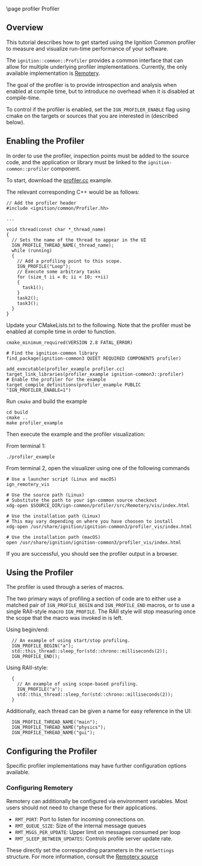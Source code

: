 \page profiler Profiler

## Overview

This tutorial describes how to get started using the Ignition Common profiler
to measure and visualize run-time performance of your software.

The `ignition::common::Profiler` provides a common interface that can allow for
multiple underlying profiler implementations. Currently, the only available
implementation is [Remotery](https://github.com/Celtoys/Remotery).

The goal of the profiler is to provide introspection and analysis when enabled
at compile time, but to introduce no overhead when it is disabled at compile-time.

To control if the profiler is enabled, set the `IGN_PROFILER_ENABLE` flag using
cmake on the targets or sources that you are interested in (described below).

## Enabling the Profiler

In order to use the profiler, inspection points must be added to the source code,
and the application or library must be linked to the `ignition-common::profiler`
component.

To start, download the [profiler.cc](https://bitbucket.org/ignitionrobotics/ign-common/raw/default/example/profiler.cc) example.

The relevant corresponding C++ would be as follows:

```{.cpp}
// Add the profiler header
#include <ignition/common/Profiler.hh>

...

void thread(const char *_thread_name)
{
  // Sets the name of the thread to appear in the UI
  IGN_PROFILE_THREAD_NAME(_thread_name);
  while (running)
  {
    // Add a profiling point to this scope.
    IGN_PROFILE("Loop");
    // Execute some arbitrary tasks
    for (size_t ii = 0; ii < 10; ++ii)
    {
      task1();
    }
    task2();
    task3();
  }
}
```

Update your CMakeLists.txt to the following. Note that the profiler must be
enabled at compile time in order to function.

```{.cpp}
cmake_minimum_required(VERSION 2.8 FATAL_ERROR)

# Find the ignition-common library
find_package(ignition-common3 QUIET REQUIRED COMPONENTS profiler)

add_executable(profiler_example profiler.cc)
target_link_libraries(profiler_example ignition-common3::profiler)
# Enable the profiler for the example
target_compile_definitions(profiler_example PUBLIC "IGN_PROFILER_ENABLE=1")
```

Run `cmake` and build the example

```{.sh}
cd build
cmake ..
make profiler_example
```

Then execute the example and the profiler visualization:

From terminal 1:

```{.sh}
./profiler_example
```

From terminal 2, open the visualizer using one of the following commands

```{.sh}
# Use a launcher script (Linux and macOS)
ign_remotery_vis

# Use the source path (Linux)
# Substitute the path to your ign-common source checkout
xdg-open $SOURCE_DIR/ign-common/profiler/src/Remotery/vis/index.html

# Use the installation path (Linux)
# This may vary depending on where you have choosen to install
xdg-open /usr/share/ignition/ignition-common3/profiler_vis/index.html

# Use the installation path (macOS)
open /usr/share/ignition/ignition-common3/profiler_vis/index.html
```

If you are successful, you should see the profiler output in a browser.

## Using the Profiler

The profiler is used through a series of macros.

The two primary ways of profiling a section of code are to either use
a matched pair of `IGN_PROFILE_BEGIN` and `IGN_PROFILE_END` macros, or to use
a single RAII-style macro `IGN_PROFILE`. The RAII style will stop measuring
once the scope that the macro was invoked in is left.

Using begin/end:

```{.cpp}
  // An example of using start/stop profiling.
  IGN_PROFILE_BEGIN("a");
  std::this_thread::sleep_for(std::chrono::milliseconds(2));
  IGN_PROFILE_END();
```

Using RAII-style:

```{.cpp}
  {
    // An example of using scope-based profiling.
    IGN_PROFILE("a");
    std::this_thread::sleep_for(std::chrono::milliseconds(2));
  }
```

Additionally, each thread can be given a name for easy reference in the UI:

```{.cpp}
  IGN_PROFILE_THREAD_NAME("main");
  IGN_PROFILE_THREAD_NAME("physics");
  IGN_PROFILE_THREAD_NAME("gui");
```

## Configuring the Profiler

Specific profiler implementations may have further configuration options available.

### Configuring Remotery

Remotery can additionally be configured via environment variables. Most users
should not need to change these for their applications.

 * `RMT_PORT`: Port to listen for incoming connections on.
 * `RMT_QUEUE_SIZE`: Size of the internal message queues
 * `RMT_MSGS_PER_UPDATE`: Upper limit on messages consumed per loop
 * `RMT_SLEEP_BETWEEN_UPDATES`: Controls profile server update rate.

These directly set the corresponding parameters in the `rmtSettings` structure.
For more information, consult the [Remotery source](https://github.com/Celtoys/Remotery/blob/8c3923a04493cd1cb3d21cfdb8ad6fb21b394b96/lib/Remotery.h#L354)
